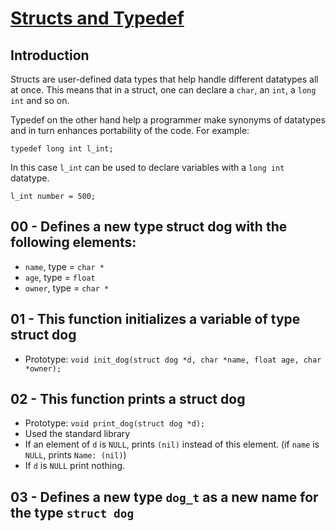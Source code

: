 # <ins>Structs and Typedef</ins>

## Introduction
Structs are user-defined data types that help handle different datatypes all at once. This means that in a struct, one can declare a `char`, an `int`, a `long int` and  so on. 

Typedef on the other hand help a programmer make synonyms of datatypes and in turn enhances portability of the code. For example:
```
typedef long int l_int;
```
In this case `l_int` can be used to declare variables with a `long int` datatype.
```
l_int number = 500;
```

## 00 - Defines a new type struct dog with the following elements:
- `name`, type = `char *`
- `age`, type = `float`
- `owner`, type = `char *`

## 01 - This function initializes a variable of type struct dog
- Prototype: `void init_dog(struct dog *d, char *name, float age, char *owner);`

## 02 - This function prints a struct dog
- Prototype: `void print_dog(struct dog *d);`
- Used the standard library
- If an element of `d` is `NULL`, prints `(nil)` instead of this element. (if `name` is `NULL`, prints `Name: (nil)`)
- If `d` is `NULL` print nothing.

## 03 - Defines a new type `dog_t` as a new name for the type `struct dog`
